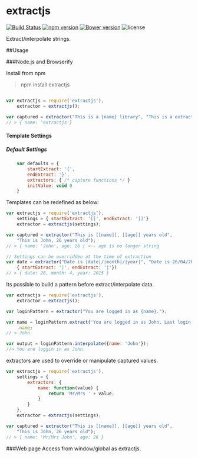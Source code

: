 # extractjs

[![Build Status](https://travis-ci.org/princejwesley/extractjs.svg)](https://travis-ci.org/princejwesley/extractjs) [![npm version](https://badge.fury.io/js/extractjs.svg)](http://badge.fury.io/js/extractjs) [![Bower version](https://badge.fury.io/bo/extractjs.svg)](http://badge.fury.io/bo/extractjs) ![license](https://img.shields.io/badge/license-MIT-blue.svg)

Extract/interpolate strings.

##Usage

###Node.js and Browserify

Install from npm

> npm install extractjs

```javascript

var extractjs = require('extractjs'),
    extractor = extractjs();

var captured = extractor("This is a {name} library", "This is a extractjs library");
// > { name: 'extractjs'}

```

#### Template Settings
##### Default Settings
```javascript
    var defaults = {
        startExtract: '{',
        endExtract: '}',
        extractors: { /* capture functions */ }
        initValue: void 0
    }
```

Templates can be redefined as below:
```javascript
var extractjs = require('extractjs'),
    settings = { startExtract: '[[', endExtract: ']]'}
    extractor = extractjs(settings);

var captured = extractor("This is [[name]], [[age]] years old", 
    "This is John, 26 years old");
// > { name: 'John', age: 26 } <-- age is no longer string

// Settings can be overridden at the time of extraction
var date = extractor("Date is |date|/|month|/|year|", "Date is 26/04/2015",
    { startExtract: '|', endExtract: '|'})
// > { date: 26, month: 4, year: 2015 }
```

Its possible to build a pattern before extract/interpolate data.
```javascript
var extractjs = require('extractjs'),
    extractor = extractjs();

var loginPattern = extractor("You are logged in as {name}.");

var name = loginPattern.extract('You are logged in as John. Last login: Today')
    .name;
// > John

var output = loginPattern.interpolate({name: 'John'});
//> You are loggin in as John.
```

extractors are used to override or manipulate captured values.
```javascript
var extractjs = require('extractjs'),
    settings = {
        extractors: {
            name: function(value) {
                return 'Mr/Mrs ' + value;
            }
        }
    },
    extractor = extractjs(settings);

var captured = extractor("This is [[name]], [[age]] years old",
    "This is John, 26 years old");
// > { name: 'Mr/Mrs John', age: 26 }
```

###Web page
Access from window/global as extractjs.
